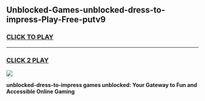 
## Unblocked-Games-unblocked-dress-to-impress-Play-Free-putv9
<h3>
<a href="https://premium76.site?title=unblocked-dress-to-impress&ref=21A">CLICK TO PLAY</a></h3>
<hr>

<h3>
<a href="https://premium76.site?title=unblocked-dress-to-impress&ref=21A">CLICK 2 PLAY</a>
  
</h3>

<a href="https://premium76.site?title=unblocked-dress-to-impress&ref=21A"><img src="https://clearcache.store/games.png"></a>


**unblocked-dress-to-impress games unblocked: Your Gateway to Fun and Accessible Online Gaming**
